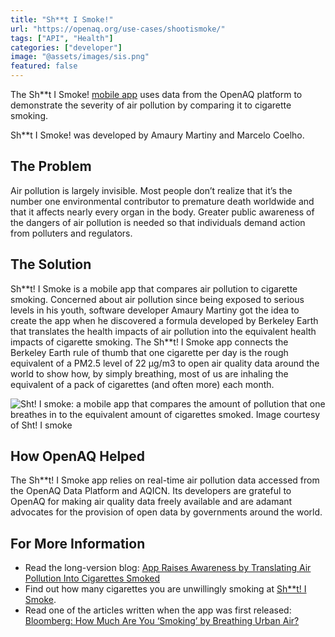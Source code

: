 ```yaml
---
title: "Sh**t I Smoke!"
url: "https://openaq.org/use-cases/shootismoke/"
tags: ["API", "Health"]
categories: ["developer"]
image: "@assets/images/sis.png"
featured: false
---
```


The Sh\*\*t I Smoke! [mobile app](https://shootismoke.app/) uses data from the OpenAQ platform to demonstrate the severity of air pollution by comparing it to cigarette smoking.

Sh\*\*t I Smoke! was developed by Amaury Martiny and Marcelo Coelho.

## The Problem

Air pollution is largely invisible. Most people don’t realize that it’s the number one environmental contributor to premature death worldwide and that it affects nearly every organ in the body. Greater public awareness of the dangers of air pollution is needed so that individuals demand action from polluters and regulators.

## The Solution

Sh\*\*t! I Smoke is a mobile app that compares air pollution to cigarette smoking. Concerned about air pollution since being exposed to serious levels in his youth, software developer Amaury Martiny got the idea to create the app when he discovered a formula developed by Berkeley Earth that translates the health impacts of air pollution into the equivalent health impacts of cigarette smoking. The Sh\*\*t! I Smoke app connects the Berkeley Earth rule of thumb that one cigarette per day is the rough equivalent of a PM2.5 level of 22 μg/m3 to open air quality data around the world to show how, by simply breathing, most of us are inhaling the equivalent of a pack of cigarettes (and often more) each month.

![Sh**t! I smoke: a mobile app that compares the amount of pollution that one breathes in to the equivalent amount of cigarettes smoked. Image courtesy of Sh**t! I smoke](@assets/images/shootismoke_cigarette.webp)

## How OpenAQ Helped

The Sh\*\*t! I Smoke app relies on real-time air pollution data accessed from the OpenAQ Data Platform and AQICN. Its developers are grateful to OpenAQ for making air quality data freely available and are adamant advocates for the provision of open data by governments around the world.

## For More Information

- Read the long-version blog: [App Raises Awareness by Translating Air Pollution Into Cigarettes Smoked](https://medium.com/@openaq/app-raises-awareness-by-translating-air-pollution-into-cigarettes-smoked-d08cfc66c3c)
- Find out how many cigarettes you are unwillingly smoking at [Sh\*\*t! I Smoke](https://shootismoke.app/).
- Read one of the articles written when the app was first released: [Bloomberg: How Much Are You ‘Smoking’ by Breathing Urban Air?](https://www.bloomberg.com/news/articles/2018-04-25/the-app-that-translates-air-pollution-into-cigarettes)
